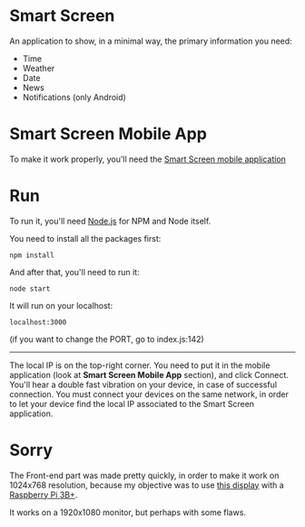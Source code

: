 # Smart Screen

An application to show, in a minimal way, the primary information you need:

- Time
- Weather
- Date
- News
- Notifications (only Android)

# Smart Screen Mobile App

To make it work properly, you'll need the [Smart Screen mobile application]()

# Run

To run it, you'll need [Node.js](https://nodejs.org/) for NPM and Node itself.

You need to install all the packages first:

`npm install`

And after that, you'll need to run it:

`node start`

It will run on your localhost:

`localhost:3000`

(if you want to change the PORT, go to index.js:142)

----------------

The local IP is on the top-right corner.
You need to put it in the mobile application (look at **Smart Screen Mobile App** section), and click Connect. You'll hear a double fast vibration on your device, in case of successful connection.
You must connect your devices on the same network, in order to let your device find the local IP associated to the Smart Screen application.

# Sorry

The Front-end part was made pretty quickly, in order to make it work on 1024x768 resolution, because my objective was to use [this display](https://www.amazon.it/gp/product/B07K32M4LJ/ref=ppx_yo_dt_b_asin_title_o02_s00?ie=UTF8&psc=1) with a [Raspberry Pi 3B+](https://www.raspberrypi.org/products/raspberry-pi-3-model-b-plus/).

It works on a 1920x1080 monitor, but perhaps with some flaws.